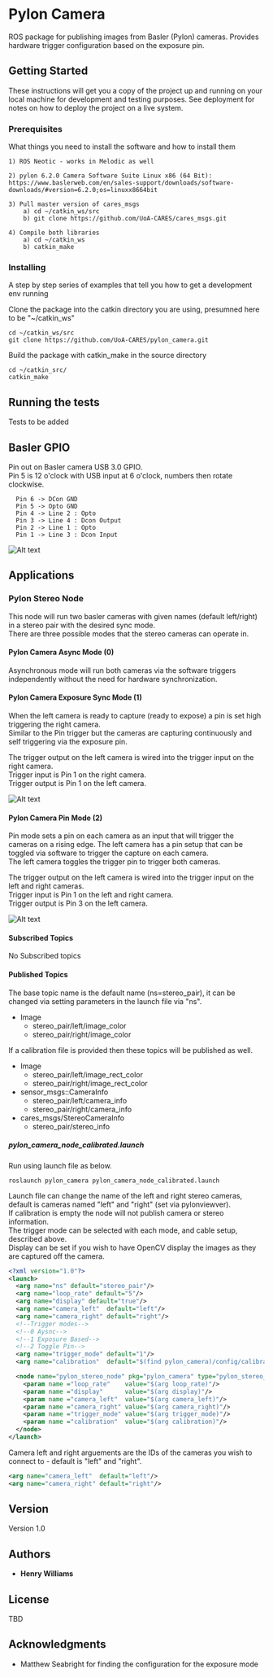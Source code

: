 # Pylon Camera

ROS package for publishing images from Basler (Pylon) cameras. Provides hardware trigger configuration based on the exposure pin.

## Getting Started

These instructions will get you a copy of the project up and running on your local machine for development and testing purposes. See deployment for notes on how to deploy the project on a live system.

### Prerequisites

What things you need to install the software and how to install them

```
1) ROS Neotic - works in Melodic as well

2) pylon 6.2.0 Camera Software Suite Linux x86 (64 Bit): https://www.baslerweb.com/en/sales-support/downloads/software-downloads/#version=6.2.0;os=linuxx8664bit

3) Pull master version of cares_msgs
    a) cd ~/catkin_ws/src
    b) git clone https://github.com/UoA-CARES/cares_msgs.git

4) Compile both libraries
    a) cd ~/catkin_ws
    b) catkin_make
```

### Installing

A step by step series of examples that tell you how to get a development env running

Clone the package into the catkin directory you are using, presumned here to be "~/catkin_ws"

```
cd ~/catkin_ws/src
git clone https://github.com/UoA-CARES/pylon_camera.git
```

Build the package with catkin_make in the source directory

```
cd ~/catkin_src/
catkin_make
```

## Running the tests

Tests to be added

## Basler GPIO

Pin out on Basler camera USB 3.0 GPIO.\
Pin 5 is 12 o'clock with USB input at 6 o'clock, numbers then rotate clockwise.

```
  Pin 6 -> DCon GND
  Pin 5 -> Opto GND
  Pin 4 -> Line 2 : Opto
  Pin 3 -> Line 4 : Dcon Output
  Pin 2 -> Line 1 : Opto
  Pin 1 -> Line 3 : Dcon Input
```

![Alt text](docs/basler-pin-out.png?raw=true "Pin-out")

## Applications

### Pylon Stereo Node

This node will run two basler cameras with given names (default left/right) in a stereo pair with the desired sync mode.\
There are three possible modes that the stereo cameras can operate in.

#### Pylon Camera Async Mode (0)
Asynchronous mode will run both cameras via the software triggers independently without the need for hardware synchronization.

#### Pylon Camera Exposure Sync Mode (1)
When the left camera is ready to capture (ready to expose) a pin is set high triggering the right camera.\
Similar to the Pin trigger but the cameras are capturing continuously and self triggering via the exposure pin.

The trigger output on the left camera is wired into the trigger input on the right camera.\
Trigger input is Pin 1 on the right camera.\
Trigger output is Pin 1 on the left camera.

![Alt text](docs/sync-mode-1.png?raw=true "Pin-out")

#### Pylon Camera Pin Mode (2)
Pin mode sets a pin on each camera as an input that will trigger the cameras on a rising edge. 
The left camera has a pin setup that can be toggled via software to trigger the capture on each camera.\
The left camera toggles the trigger pin to trigger both cameras.
 
The trigger output on the left camera is wired into the trigger input on the left and right cameras.\
Trigger input is Pin 1 on the left and right camera.\
Trigger output is Pin 3 on the left camera.

![Alt text](docs/sync-mode-2.png?raw=true "Pin-out")

#### Subscribed Topics
No Subscribed topics

#### Published Topics
The base topic name is the default name (ns=stereo_pair), it can be changed via setting parameters in the launch file via "ns".

* Image
  * stereo_pair/left/image_color
  * stereo_pair/right/image_color

If a calibration file is provided then these topics will be published as well.

* Image
  * stereo_pair/left/image_rect_color
  * stereo_pair/right/image_rect_color
* sensor_msgs::CameraInfo
  * stereo_pair/left/camera_info
  * stereo_pair/right/camera_info
* cares_msgs/StereoCameraInfo
  * stereo_pair/stereo_info

##### pylon_camera_node_calibrated.launch
Run using launch file as below.

```
roslaunch pylon_camera pylon_camera_node_calibrated.launch
```

Launch file can change the name of the left and right stereo cameras, default is cameras named "left" and "right" (set via pylonviewver).\
If calibration is empty the node will not publish camera or stereo information.\
The trigger mode can be selected with each mode, and cable setup, described above.\
Display can be set if you wish to have OpenCV display the images as they are captured off the camera.

```xml
<?xml version="1.0"?>
<launch>
  <arg name="ns" default="stereo_pair"/>
  <arg name="loop_rate" default="5"/>
  <arg name="display" default="true"/>
  <arg name="camera_left"  default="left"/>
  <arg name="camera_right" default="right"/>
  <!--Trigger modes-->
  <!--0 Aysnc-->
  <!--1 Exposure Based-->
  <!--2 Toggle Pin-->
  <arg name="trigger_mode" default="1"/>
  <arg name="calibration"  default="$(find pylon_camera)/config/calibration.json"/>

  <node name="pylon_stereo_node" pkg="pylon_camera" type="pylon_stereo_node" output="screen" ns="$(arg ns)">
    <param name ="loop_rate"    value="$(arg loop_rate)"/>
    <param name ="display"      value="$(arg display)"/>
    <param name ="camera_left"  value="$(arg camera_left)"/>
    <param name ="camera_right" value="$(arg camera_right)"/>
    <param name ="trigger_mode" value="$(arg trigger_mode)"/>
    <param name ="calibration"  value="$(arg calibration)"/>
  </node>
</launch>

```

Camera left and right arguements are the IDs of the cameras you wish to connect to - default is "left" and "right".

```xml
<arg name="camera_left"  default="left"/>
<arg name="camera_right" default="right"/>

```

## Version

Version 1.0

## Authors

* **Henry Williams**

## License

TBD

## Acknowledgments

* Matthew Seabright for finding the configuration for the exposure mode



